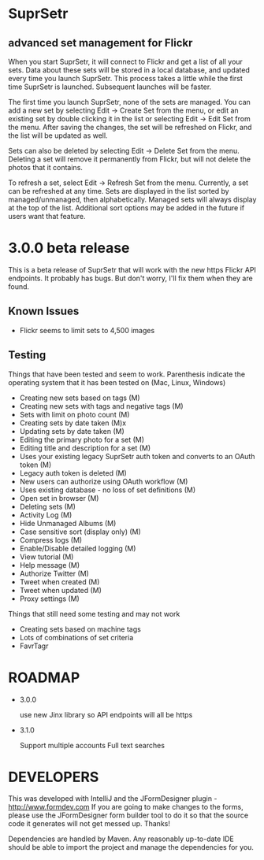 # SuprSetr
## advanced set management for Flickr

When you start SuprSetr, it will connect to Flickr and get a list of all your
sets. Data about these sets will be stored in a local database, and updated
every time you launch SuprSetr. This process takes a little while the first
time SuprSetr is launched. Subsequent launches will be faster.

The first time you launch SuprSetr, none of the sets are managed. You can add a
new set by selecting Edit -> Create Set from the menu, or edit an existing set
by double clicking it in the list or selecting Edit -> Edit Set from the menu.
After saving the changes, the set will be refreshed on Flickr, and the list will
 be updated as well.

Sets can also be deleted by selecting Edit -> Delete Set from the menu. Deleting
a set will remove it permanently from Flickr, but will not delete the photos
that it contains.

To refresh a set, select Edit -> Refresh Set from the menu. Currently, a set
can be refreshed at any time. Sets are displayed in the list sorted by
managed/unmanaged, then alphabetically. Managed sets will always display at the
top of the list. Additional sort options may be added in the future if users
want that feature.

# 3.0.0 beta release
This is a beta release of SuprSetr that will work with the new https Flickr API endpoints.
It probably has bugs. But don't worry, I'll fix them when they are found.

## Known Issues

 * Flickr seems to limit sets to 4,500 images
 
## Testing
Things that have been tested and seem to work. Parenthesis indicate the operating
system that it has been tested on (Mac, Linux, Windows)

 * Creating new sets based on tags (M)
 * Creating new sets with tags and negative tags (M)
 * Sets with limit on photo count (M)
 * Creating sets by date taken (M)x
 * Updating sets by date taken (M)
 * Editing the primary photo for a set (M)
 * Editing title and description for a set (M)
 * Uses your existing legacy SuprSetr auth token and converts to an OAuth token (M)
 * Legacy auth token is deleted (M)
 * New users can authorize using OAuth workflow (M)
 * Uses existing database - no loss of set definitions (M)
 * Open set in browser (M)
 * Deleting sets (M)
 * Activity Log (M)
 * Hide Unmanaged Albums (M)
 * Case sensitive sort (display only) (M)
 * Compress logs (M)
 * Enable/Disable detailed logging (M)
 * View tutorial (M)
 * Help message (M)
 * Authorize Twitter (M)
 * Tweet when created (M)
 * Tweet when updated (M)
 * Proxy settings (M)

Things that still need some testing and may not work

 * Creating sets based on machine tags
 * Lots of combinations of set criteria
 * FavrTagr


# ROADMAP
 * 3.0.0

	use new Jinx library so API endpoints will all be https

 * 3.1.0

 	Support multiple accounts
	Full text searches

# DEVELOPERS

This was developed with IntelliJ and the JFormDesigner plugin - http://www.formdev.com
If you are going to make changes to the forms, please use the JFormDesigner form
builder tool to do it so that the source code it generates will not get messed
up. Thanks!

Dependencies are handled by Maven. Any reasonably up-to-date IDE should be able
to import the project and manage the dependencies for you.

